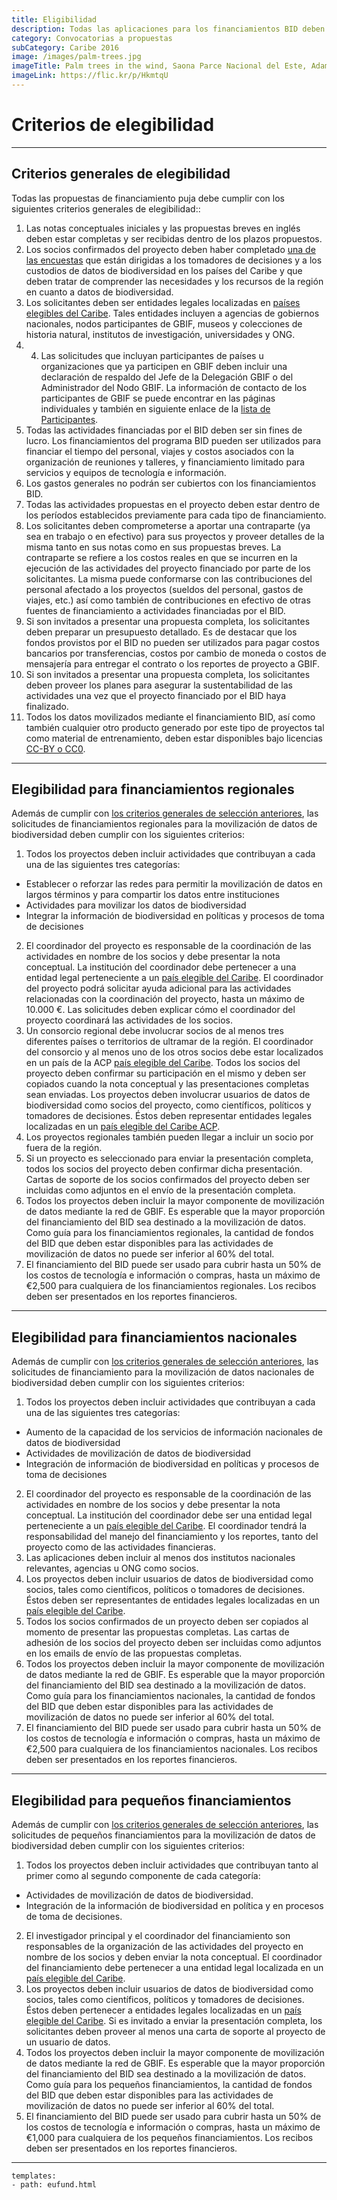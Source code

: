 ```yaml
---
title: Eligibilidad
description: Todas las aplicaciones para los financiamientos BID deben cumplir con los siguientes criterios generales de elegibilidad.
category: Convocatorias a propuestas
subCategory: Caribe 2016
image: /images/palm-trees.jpg
imageTitle: Palm trees in the wind, Saona Parce Nacional del Este, Adamanay, La Altagracia, Dominican Republic. CC BY-NC-SA 2015, Reinhard Link
imageLink: https://flic.kr/p/HkmtqU
---
```

# Criterios de elegibilidad

<!-- toc -->
<!-- tocstop -->

-----------------------

## Criterios generales de elegibilidad<a name="general"></a>

Todas las propuestas de financiamiento puja debe cumplir con los siguientes criterios generales de elegibilidad::

1.	Las notas conceptuales iniciales y las propuestas breves en inglés deben estar completas y ser recibidas dentro de los plazos propuestos.
2.	Los socios confirmados del proyecto deben haber completado [una de las encuestas](http://www.gbif.org/newsroom/news/BID-caribbean-surveys) que están dirigidas a los tomadores de decisiones y a los custodios de datos de biodiversidad en los países del Caribe y que deben tratar de comprender las necesidades y los recursos de la región en cuanto a datos de biodiversidad.
3. Los solicitantes deben ser entidades legales localizadas en [países elegibles del Caribe](../eligible-countries). Tales entidades incluyen a agencias de gobiernos nacionales, nodos participantes de GBIF, museos y colecciones de historia natural, institutos de investigación, universidades y ONG.
4. 4.	Las solicitudes que incluyan participantes de países u organizaciones que ya participen en GBIF deben incluir una declaración de respaldo del Jefe de la Delegación GBIF o del Administrador del Nodo GBIF. La información de contacto de los participantes de GBIF se puede encontrar en las páginas individuales y también en siguiente enlace de la [lista de Participantes](http://www.gbif.org/participation/participant-list).
5.	Todas las actividades financiadas por el BID deben ser sin fines de lucro. Los financiamientos del programa BID pueden ser utilizados para financiar el tiempo del personal, viajes y costos asociados con la organización de reuniones y talleres, y financiamiento limitado para servicios y equipos de tecnología e información. 
6.	Los gastos generales no podrán ser cubiertos con los financiamientos BID. 
7.	Todas las actividades propuestas en el proyecto deben estar dentro de los períodos establecidos previamente para cada tipo de financiamiento.
8.	Los solicitantes deben comprometerse a aportar una contraparte (ya sea en trabajo o en efectivo) para sus proyectos y proveer detalles de la misma tanto en sus notas como en sus propuestas breves. La contraparte se refiere a los costos reales en que se incurren en la ejecución de las actividades del proyecto financiado por parte de los solicitantes. La misma puede conformarse con las contribuciones del personal afectado a los proyectos (sueldos del personal, gastos de viajes, etc.) así como también de contribuciones en efectivo de otras fuentes de financiamiento a actividades financiadas por el BID. 
9.	Si son invitados a presentar una propuesta completa, los solicitantes deben preparar un presupuesto detallado. Es de destacar que los fondos provistos por el BID no pueden ser utilizados para pagar costos bancarios por transferencias, costos por cambio de moneda o costos de mensajería para entregar el contrato o los reportes de proyecto a GBIF.
10.	Si son invitados a presentar una propuesta completa, los solicitantes deben proveer los planes para asegurar la sustentabilidad de las actividades una vez que el proyecto financiado por el BID haya finalizado. 
11.	Todos los datos movilizados mediante el financiamiento BID, así como también cualquier otro producto generado por este tipo de proyectos tal como material de entrenamiento, deben estar disponibles bajo licencias [CC-BY o CC0](http://www.gbif.org/newsroom/news/data-licensing-and-endorsement).

-----------------------

## Elegibilidad para financiamientos regionales

Además de cumplir con [los criterios generales de selección anteriores](#general), las solicitudes de financiamientos regionales para la movilización de datos de biodiversidad deben cumplir con los siguientes criterios:

1. Todos los proyectos deben incluir actividades que contribuyan a cada una de las siguientes tres categorías:
  + Establecer o reforzar las redes para permitir la movilización de datos en largos términos y para compartir los datos entre instituciones
  + Actividades para movilizar los datos de biodiversidad
  + Integrar la información de biodiversidad en políticas y procesos de toma de decisiones
2. El coordinador del proyecto es responsable de la coordinación de las actividades en nombre de los socios y debe presentar la nota conceptual. La institución del coordinador debe pertenecer a una entidad legal perteneciente a un [país elegible del Caribe](../eligible-countries). El coordinador del proyecto  podrá solicitar ayuda adicional para las actividades relacionadas con la coordinación del proyecto, hasta un máximo de 10.000 €. Las solicitudes deben explicar cómo el coordinador del proyecto coordinará las actividades de los socios.
3.	Un consorcio regional debe involucrar socios de al menos tres diferentes países o territorios de ultramar de la región. El coordinador del consorcio y al menos uno de los otros socios debe estar localizados en un país de la ACP [país elegible del Caribe](../eligible-countries). Todos los socios del proyecto deben confirmar su participación en el mismo y deben ser copiados cuando la nota conceptual y las presentaciones completas sean enviadas. Los proyectos deben involucrar usuarios de datos de biodiversidad como socios del proyecto, como científicos, políticos y tomadores de decisiones. Éstos deben representar entidades legales localizadas en un [país elegible del Caribe ACP](../eligible-countries).
4. Los proyectos regionales también pueden llegar a incluir un socio por fuera de la región.
5. Si un proyecto es seleccionado para enviar la presentación completa, todos los socios del proyecto deben confirmar dicha presentación. Cartas de soporte de los socios confirmados del proyecto deben ser incluidas como adjuntos en el envío de la presentación completa.
6. Todos los proyectos deben incluir la mayor componente de movilización de datos mediante la red de GBIF. Es esperable que la mayor proporción del financiamiento del BID sea destinado a la movilización de datos. Como guía para los financiamientos regionales, la cantidad de fondos del BID que deben estar disponibles para las actividades de movilización de datos no puede ser inferior al 60% del total.
7. El financiamiento del BID puede ser usado para cubrir hasta un 50% de los costos de tecnología e información o compras, hasta un máximo de €2,500 para cualquiera de los financiamientos regionales. Los recibos deben ser presentados en los reportes financieros.

-----------------------

## Elegibilidad para financiamientos nacionales

Además de cumplir con [los criterios generales de selección anteriores](#general), las solicitudes de financiamiento para la movilización de datos nacionales de biodiversidad deben cumplir con los siguientes criterios:

1.	Todos los proyectos deben incluir actividades que contribuyan a cada una de las siguientes tres categorías:
  + Aumento de la capacidad de los servicios de información nacionales de datos de biodiversidad
  + Actividades de movilización de datos de biodiversidad
  + Integración de información de biodiversidad en políticas y procesos de toma de decisiones
2.	El coordinador del proyecto es responsable de la coordinación de las actividades en nombre de los socios y debe presentar la nota conceptual. La institución del coordinador debe ser una entidad legal perteneciente a un [país elegible del Caribe](../eligible-countries). El coordinador tendrá la responsabilidad del manejo del financiamiento y los reportes, tanto del proyecto como de las actividades financieras. 
3.	Las aplicaciones deben incluir al menos dos institutos nacionales relevantes, agencias u ONG como socios. 
4.	Los proyectos deben incluir usuarios de datos de biodiversidad como socios, tales como científicos, políticos o tomadores de decisiones. Éstos deben ser representantes de entidades legales localizadas en un [país elegible del Caribe](../eligible-countries).
5.	Todos los socios confirmados de un proyecto deben ser copiados al momento de presentar las propuestas completas. Las cartas de adhesión de los socios del proyecto deben ser incluidas como adjuntos en los emails de envío de las propuestas completas.
6.	Todos los proyectos deben incluir la mayor componente de movilización de datos mediante la red de GBIF. Es esperable que la mayor proporción del financiamiento del BID sea destinado a la movilización de datos. Como guía para los financiamientos nacionales, la cantidad de fondos del BID que deben estar disponibles para las actividades de movilización de datos no puede ser inferior al 60% del total.
7.	El financiamiento del BID puede ser usado para cubrir hasta un 50% de los costos de tecnología e información o compras, hasta un máximo de €2,500 para cualquiera de los financiamientos nacionales. Los recibos deben ser presentados en los reportes financieros. 

-----------------------

## Elegibilidad para pequeños financiamientos

Además de cumplir con [los criterios generales de selección anteriores](#general), las solicitudes de pequeños financiamientos para la movilización de datos de biodiversidad deben cumplir con los siguientes criterios:

1. Todos los proyectos deben incluir actividades que contribuyan tanto al primer como al segundo componente de cada categoría:
+ Actividades de movilización de datos de biodiversidad.
+ Integración de la información de biodiversidad en política y en procesos de toma de decisiones.
2. El investigador principal y el coordinador del financiamiento son responsables de la organización de las actividades del proyecto en nombre de los socios y deben enviar la nota conceptual. El coordinador del financiamiento debe pertenecer a una entidad legal localizada en un [país elegible del Caribe](../eligible-countries).
3. Los proyectos deben incluir usuarios de datos de biodiversidad como socios, tales como científicos, políticos y tomadores de decisiones. Éstos deben pertenecer a entidades legales localizadas en un [país elegible del Caribe](../eligible-countries). Si es invitado a enviar la presentación completa, los solicitantes deben proveer al menos una carta de soporte al proyecto de un usuario de datos.
4. Todos los proyectos deben incluir la mayor componente de movilización de datos mediante la red de GBIF. Es esperable que la mayor proporción del financiamiento del BID sea destinado a la movilización de datos. Como guía para los pequeños financiamientos, la cantidad de fondos del BID que deben estar disponibles para las actividades de movilización de datos no puede ser inferior al 60% del total.
5. El financiamiento del BID puede ser usado para cubrir hasta un 50% de los costos de tecnología e información o compras, hasta un máximo de €1,000 para cualquiera de los pequeños financiamientos. Los recibos deben ser presentados en los reportes financieros.

--------

```styledYaml
templates:
- path: eufund.html
```

